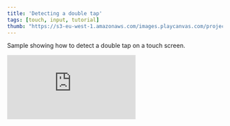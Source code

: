 ```yaml
---
title: 'Detecting a double tap'
tags: [touch, input, tutorial]
thumb: "https://s3-eu-west-1.amazonaws.com/images.playcanvas.com/projects/12/436531/38B52B-image-75.jpg"
---
```


Sample showing how to detect a double tap on a touch screen.

<div className="iframe-container">
    <iframe loading="lazy" src="https://playcanv.as/p/adm70VcR/" title="Detecting a double tap" webkitallowfullscreen="true" mozallowfullscreen="true" allow="autoplay" allowfullscreen="true" allowvr="" scrolling="no" frameborder="0" />
</div>
